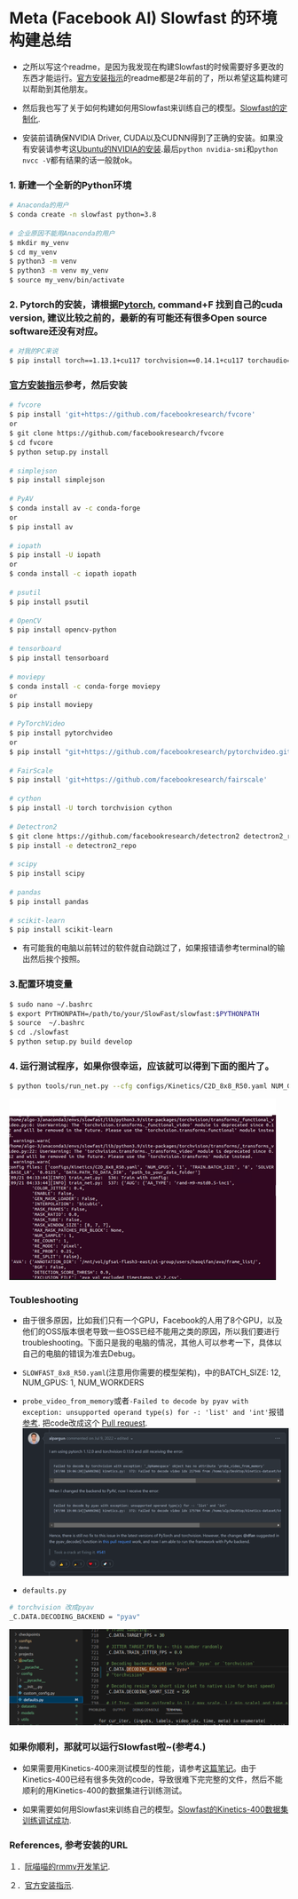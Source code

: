 # Meta (Facebook AI) Slowfast 的环境构建总结
- 之所以写这个readme，是因为我发现在构建Slowfast的时候需要好多更改的东西才能运行。[官方​安装指示](https://github.com/facebookresearch/SlowFast/blob/main/INSTALL.md)的readme都是2年前的了，所以希望这篇构建可以帮助到其他朋友。

- 然后我也写了关于如何构建如何用Slowfast来训练自己的模型。[Slowfast的定制化​](xx).

- 安装前请确保NVIDIA Driver, CUDA以及CUDNN得到了正确的安装。如果没有安装请参考这[Ubuntu的NVIDIA的安装​](https://github.com/Leozyc-waseda/TechMemoirsOfLeo/blob/main/Ubuntu_NVIDIA_CUDA_INSTALL.md).最后```python nvidia-smi```和```python nvcc -V```都有结果的话一般就ok。


### 1. 新建一个全新的Python环境
```bash
# Anaconda的用户
$ conda create -n slowfast python=3.8

# 企业原因不能用Anaconda的用户
$ mkdir my_venv​
$ cd my_venv​
$ python3 -m venv​
$ python3 -m venv my_venv​
$ source my_venv/bin/activate​
```

### 2. Pytorch的安装，请根据[Pytorch​](https://pytorch.org/get-started/previous-versions/), command+F 找到自己的cuda version, 建议比较之前的，最新的有可能还有很多Open source software还没有对应。
```bash 
# 对我的PC来说
$ pip install torch==1.13.1+cu117 torchvision==0.14.1+cu117 torchaudio==0.13.1 --extra-index-url https://download.pytorch.org/whl/cu117
```
### [官方​安装指示](https://github.com/facebookresearch/SlowFast/blob/main/INSTALL.md)参考，然后安装
```bash
# fvcore
$ pip install 'git+https://github.com/facebookresearch/fvcore'
or
$ git clone https://github.com/facebookresearch/fvcore
$ cd fvcore
$ python setup.py install

# simplejson
$ pip install simplejson

# PyAV
$ conda install av -c conda-forge
or
$ pip install av

# iopath
$ pip install -U iopath 
or 
$ conda install -c iopath iopath

# psutil
$ pip install psutil

# OpenCV
$ pip install opencv-python

# tensorboard
$ pip install tensorboard

# moviepy
$ conda install -c conda-forge moviepy 
or 
$ pip install moviepy

# PyTorchVideo
$ pip install pytorchvideo
or
$ pip install "git+https://github.com/facebookresearch/pytorchvideo.git"

# FairScale
$ pip install 'git+https://github.com/facebookresearch/fairscale'

# cython
$ pip install -U torch torchvision cython

# Detectron2
$ git clone https://github.com/facebookresearch/detectron2 detectron2_repo
$ pip install -e detectron2_repo

# scipy
$ pip install scipy

# pandas    
$ pip install pandas

# scikit-learn   
$ pip install scikit-learn
```
- 有可能我的电脑以前转过的软件就自动跳过了，如果报错请参考terminal的输出然后挨个按照。

### 3.配置环境变量
```bash
$ sudo nano ~/.bashrc
$ export PYTHONPATH=/path/to/your/SlowFast/slowfast:$PYTHONPATH
$ source  ~/.bashrc
$ cd ./slowfast
$ python setup.py build develop

```

### 4. 运行测试程序，如果你很幸运，应该就可以得到下面的图片了。
```bash
$ python tools/run_net.py --cfg configs/Kinetics/C2D_8x8_R50.yaml NUM_GPUS 1 TRAIN.BATCH_SIZE 8 SOLVER.BASE_LR 0.0125 DATA.PATH_TO_DATA_DIR path_to_your_data_folder
```
![install_OK_picture](./picture/picture_for_install/install_OK_picture.png)


### Toubleshooting

- 由于很多原因，比如我们只有一个GPU，Facebook的人用了8个GPU，以及他们的OSS版本很老导致一些OSS已经不能用之类的原因，所以我们要进行troubleshooting。下面只是我的电脑的情况，其他人可以参考一下，具体以自己的电脑的错误为准去Debug。

- ```SLOWFAST_8x8_R50.yaml```(注意用你需要的模型架构)，中的BATCH_SIZE: 12, NUM_GPUS: 1, NUM_WORKDERS

- ```probe_video_from_memory```或者```-Failed to decode by pyav with exception: unsupported operand type(s) for -: 'list' and 'int'```报错
[参考​](https://github.com/facebookresearch/SlowFast/issues/181#issuecomment-1179203872). 把code改成这个 [Pull request​](https://github.com/facebookresearch/SlowFast/pull/541/files).
![install_OK_picture](./picture/picture_for_install/probe_video_from_memory.png)

- ```defaults.py```
```bash
# torchvision 改成pyav
_C.DATA.DECODING_BACKEND = "pyav"
```
![pyav](./picture/picture_for_install/pyav.png)

### 如果你顺利，那就可以运行Slowfast啦~(参考4.)
- 如果需要用Kinetics-400来测试模型的性能，请参考[这篇笔记​](https://github.com/facebookresearch/SlowFast/pull/541/files)。由于Kinetics-400已经有很多失效的code，导致很难下完完整的文件，然后不能顺利的用Kinetics-400的数据集进行训练测试。

- 如果需要如何用Slowfast来训练自己的模型。[Slowfast的Kinetics-400数据集训练调试成功​](..).

### References, 参考安装的URL​


１．[阮喵喵的rmmv开发笔记​](https://www.ruan-cat.com/ruan-cat-own-notes/python/SlowFast/SlowFast.html).​

２．[官方​安装指示](https://github.com/facebookresearch/SlowFast/blob/main/INSTALL.md).​

